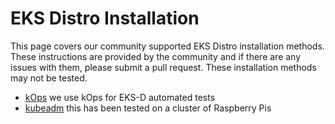 # EKS Distro Installation 

This page covers our community supported EKS Distro installation methods.
These instructions are provided by the community and if there are any issues
with them, please submit a pull request. These installation methods may not
be tested.

* [kOps](kops.md) we use kOps for EKS-D automated tests
* [kubeadm](kops.md) this has been tested on a cluster of Raspberry Pis
